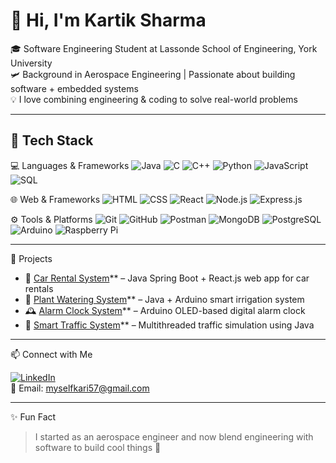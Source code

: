 # 👋 Hi, I'm Kartik Sharma

🎓 Software Engineering Student at Lassonde School of Engineering, York University  
🛩️ Background in Aerospace Engineering | Passionate about building software + embedded systems  
💡 I love combining engineering & coding to solve real-world problems

---

## 🧰 Tech Stack

 💻 Languages & Frameworks
![Java](https://img.shields.io/badge/-Java-05122A?style=flat&logo=java)
![C](https://img.shields.io/badge/-C-05122A?style=flat&logo=c)
![C++](https://img.shields.io/badge/-C++-05122A?style=flat&logo=cplusplus)
![Python](https://img.shields.io/badge/-Python-05122A?style=flat&logo=python)
![JavaScript](https://img.shields.io/badge/-JavaScript-05122A?style=flat&logo=javascript)
![SQL](https://img.shields.io/badge/-SQL-05122A?style=flat&logo=mysql)

🌐 Web & Frameworks
![HTML](https://img.shields.io/badge/-HTML-05122A?style=flat&logo=html5)
![CSS](https://img.shields.io/badge/-CSS-05122A?style=flat&logo=css3)
![React](https://img.shields.io/badge/-React-05122A?style=flat&logo=react)
![Node.js](https://img.shields.io/badge/-Node.js-05122A?style=flat&logo=node.js)
![Express.js](https://img.shields.io/badge/-Express-05122A?style=flat&logo=express)

 ⚙️ Tools & Platforms
![Git](https://img.shields.io/badge/-Git-05122A?style=flat&logo=git)
![GitHub](https://img.shields.io/badge/-GitHub-05122A?style=flat&logo=github)
![Postman](https://img.shields.io/badge/-Postman-05122A?style=flat&logo=postman)
![MongoDB](https://img.shields.io/badge/-MongoDB-05122A?style=flat&logo=mongodb)
![PostgreSQL](https://img.shields.io/badge/-PostgreSQL-05122A?style=flat&logo=postgresql)
![Arduino](https://img.shields.io/badge/-Arduino-05122A?style=flat&logo=arduino)
![Raspberry Pi](https://img.shields.io/badge/-Raspberry%20Pi-05122A?style=flat&logo=raspberrypi)

---

 🚀 Projects

- 🔧 [Car Rental System](https://github.com/Kartikk28/Car_Rental)** – Java Spring Boot + React.js web app for car rentals
- 🌱 [Plant Watering System](https://github.com/Kartikk28/Plant-Watering-System-)** – Java + Arduino smart irrigation system
- 🕰️ [Alarm Clock System](https://github.com/Kartikk28/Alarm-Clock-System-OLED)** – Arduino OLED-based digital alarm clock
- 🚦 [Smart Traffic System](https://github.com/Kartikk28/SmartTrafficSystem)** – Multithreaded traffic simulation using Java

---

 📫 Connect with Me

[![LinkedIn](https://img.shields.io/badge/-LinkedIn-blue?style=flat&logo=Linkedin&logoColor=white)](https://www.linkedin.com/in/kartik-sharma-8859b819a)  
📧 Email: myselfkari57@gmail.com

---

 ✨ Fun Fact
> I started as an aerospace engineer and now blend engineering with software to build cool things 🚀

